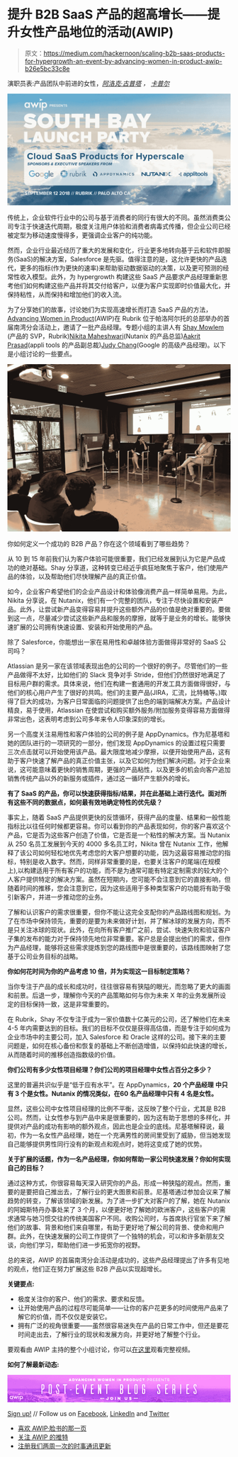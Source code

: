 # 提升 B2B SaaS 产品的超高增长——提升女性产品地位的活动(AWIP)

> 原文：<https://medium.com/hackernoon/scaling-b2b-saas-products-for-hypergrowth-an-event-by-advancing-women-in-product-awip-b26e5bc33c8e>

演职员表:产品团队中前进的女性，[*阿洛克·古普塔*](https://www.linkedin.com/in/alokg95/) *，* [*卡普尔*](https://www.linkedin.com/in/kanika-kapoor/)

![](img/65d0c662ebc09e25d07cde581cae84e7.png)

传统上，企业软件行业中的公司与基于消费者的同行有很大的不同。虽然消费类公司专注于快速迭代周期，极度关注用户体验和消费者病毒式传播，但企业公司已经被定型为移动速度慢得多，更强调企业客户的纯功能。

然而，企业行业最近经历了重大的发展和变化，行业更多地转向基于云和软件即服务(SaaS)的解决方案，Salesforce 是先驱。值得注意的是，这允许更快的产品迭代，更多的指标(作为更快的速率)来帮助驱动数据驱动的决策，以及更可预测的经常性收入模型。此外，为 hypergrowth 构建这些 SaaS 产品要求产品经理重新思考他们如何构建这些产品并将其交付给客户，以便为客户实现即时价值最大化，并保持粘性，从而保持和增加他们的收入流。

为了分享她们的故事，讨论她们为实现高速增长而打造 SaaS 产品的方法，[Advancing Women in Product](https://www.advancingwomeninproduct.org/)(AWIP)在 Rubrik 位于帕洛阿尔托的总部举办的首届南湾分会活动上，邀请了一批产品经理。专题小组的主讲人有 [Shay Mowlem](https://www.linkedin.com/in/shaymowlem/) (产品的 SVP，Rubrik)[Nikita Maheshwari](https://www.linkedin.com/in/nikita-maheshwari/)(Nutanix 的产品总监)[Aakrit Prasad](https://www.linkedin.com/in/aakritprasad/)(appli tools 的产品副总裁)[Judy Chang](https://www.linkedin.com/in/judychang95070/)(Google 的高级产品经理)。以下是小组讨论的一些要点。

![](img/e121bdf86b9bfaee51aa74c17ccfc851.png)

你如何定义一个成功的 B2B 产品？你在这个领域看到了哪些趋势？

从 10 到 15 年前我们认为客户体验可能很重要，我们已经发展到认为它是产品成功的绝对基础。Shay 分享道，这种转变已经近乎疯狂地聚焦于客户，他们使用产品的体验，以及帮助他们尽快理解产品的真正价值。

如今，企业客户希望他们的企业产品设计和体验像消费产品一样简单易用。为此，Nikita 分享说，在 Nutanix，他们有一个完整的团队，专注于尽快设置和安装产品。此外，让尝试新产品变得容易并提升这些额外产品的价值是绝对重要的。要做到这一点，尽量减少尝试这些新产品和服务的摩擦，就等于是业务的增长。能够快速扩展的公司拥有快速设置、安装和开始使用的产品。

除了 Salesforce，你能想出一家在易用性和卓越体验方面做得非常好的 SaaS 公司吗？

Atlassian 是另一家在该领域表现出色的公司的一个很好的例子。尽管他们的一些产品做得不太好，比如他们的 Slack 竞争对手 Stride，但他们仍然很好地满足了目标用户群的需求。具体来说，他们在构建一套通用的开发工具方面做得很好，与他们的核心用户产生了很好的共鸣。他们的主要产品(JIRA，汇流，比特桶等。)取得了巨大的成功，为客户日常面临的问题提供了出色的端到端解决方案。产品设计精良，易于使用，Atlassian 在使尝试和购买额外服务/附加服务变得容易方面做得非常出色，这表明考虑到公司多年来令人印象深刻的增长。

另一个高度关注易用性和客户体验的公司的例子是 AppDynamics。作为尼基塔和她的团队进行的一项研究的一部分，他们发现 AppDynamics 的设置过程只需要三次点击就可以开始使用该产品。最大限度地减少摩擦，以便开始使用产品，这有助于客户快速了解产品的真正价值主张，以及它如何为他们解决问题。对于企业来说，这可能意味着更快的销售周期，更强的产品粘性，以及更多的机会向客户追加销售传统产品以外的新服务或插件，通过这一循环产生额外的增长。

**有了 SaaS 的产品，你可以快速获得指标/结果，并在此基础上进行迭代。面对所有这些不同的数据点，如何最有效地确定特性的优先级？**

事实上，随着 SaaS 产品提供更快的反馈循环，获得产品的度量、结果和一般性能指标比以往任何时候都更容易。你可以看到你的产品表现如何，你的客户喜欢这个产品，它是否为这些客户创造了价值，它是否是一个粘性的解决方案。当 Nutanix 从 250 名员工发展到今天的 4000 多名员工时，Nikita 曾在 Nutanix 工作，他解释了该公司如何轻松地优先考虑您的大客户想要的功能，因为这最容易推动您的指标，特别是收入数字。然而，同样非常重要的是，也要关注客户的尾端(在规模上),以构建适用于所有客户的功能，而不是为通常可能有特定定制需求的较大的个人客户提供特定的解决方案。虽然在短期内，您可能不会注意到它的直接影响，但随着时间的推移，您会注意到它，因为这些适用于多种类型客户的功能将有助于吸引新客户，并进一步推动您的业务。

了解和认识客户的需求很重要，但你不能让这完全支配你的产品路线图和规划。为了在市场中保持领先，重要的是要为未来做好计划，并了解冰球的发展方向，而不是只关注冰球的现状。此外，在向所有客户推广之前，尝试、快速失败和验证客户子集的发布的能力对于保持领先地位非常重要。客户总是会提出他们的需求，但作为产品经理，能够将这些需求提炼到您的路线图中是很重要的，该路线图映射了您基于公司业务目标的战略。

**你如何花时间为你的产品考虑 10 倍，并为实现这一目标制定策略？**

当你专注于产品的成长和成功时，往往很容易有狭隘的眼光，而忽略了更大的画面和前景。后退一步，理解你今天的产品策略如何与你为未来 X 年的业务发展所设定的目标保持一致，这是非常重要的。

在 Rubrik，Shay 不仅专注于成为一家价值数十亿美元的公司，还了解他们在未来 4-5 年内需要达到的目标。我们的目标不仅仅是获得高估值，而是专注于如何成为企业市场中的主要公司，加入 Salesforce 和 Oracle 这样的公司。接下来的主要问题是，如何在核心备份和恢复的基础上不断创造增值，以保持如此快速的增长，从而随着时间的推移创造指数级的价值。

**你们公司有多少女性项目经理？你们公司的项目经理中女性占百分之多少？**

这里的普遍共识似乎是“低于应有水平”。在 AppDynamics，**20 个产品经理** **中只有 3 个是女性。**Nutanix 的情况类似，在**60 名产品经理中只有 4 名是女性。**

显然，这些公司中女性项目经理的比例不平衡，这反映了整个行业，尤其是 B2B 公司。然而，让女性参与到产品中来是很重要的，因为这有助于思想的多样化，并提供对产品的成功有影响的额外观点，因此也是企业的底线。尼基塔解释说，最初，作为一名女性产品经理，她在一个充满男性的房间里受到了威胁，但当她发现自己能够提供男性同行没有的新观点和观点时，她将这变成了她的优势。

**关于扩展的话题，作为一名产品经理，你如何帮助一家公司快速发展？你如何实现自己的目标？**

通过这种方式，你很容易每天深入研究你的产品，形成一种狭隘的观点。然而，重要的是要把自己推出去，了解行业的更大图景和前景。尼基塔通过参加会议来了解趋势的转变，了解该领域的新发展。为了进一步扩大对客户的了解，她在 Nutanix 的阿姆斯特丹办事处呆了 3 个月，以便更好地了解她的欧洲客户，这些客户的需求通常与她习惯交往的传统美国客户不同。收购公司时，与首席执行官坐下来了解他们的故事、背景和他们来自哪里，有助于更好地了解公司的背景、使命和用户群。此外，在快速发展的公司工作提供了一个独特的机会，可以和许多新朋友交谈，向他们学习，帮助他们进一步拓宽你的视野。

总的来说，AWIP 的首届南湾分会活动是成功的，这些产品经理提出了许多有见地的观点，他们正在努力扩展这些 B2B 产品以实现超增长。

**关键要点:**

*   极度关注你的客户、他们的需求、要求和反馈。
*   让开始使用产品的过程尽可能简单——让你的客户花更多的时间使用产品来了解它的价值，而不仅仅是安装它。
*   拥有广泛的视角很重要——虽然很容易迷失在产品的日常工作中，但还是要花时间走出去，了解行业的现状和发展方向，并更好地了解整个行业。

要观看由 AWIP 主持的整个小组讨论，你可以[在这里](https://youtu.be/4mYqZQlfcjU)观看完整视频。

**如何了解最新动态:**

![](img/7f408a79d8385b93ccef670c0c50d649.png)

[Sign up!](https://www.advancingwomeninproduct.org/) // Follow us on [Facebook](https://www.facebook.com/advancingwomeninproduct/), [LinkedIn](https://www.linkedin.com/company/18170634/) and [Twitter](https://twitter.com/theAWIP)

*   [喜欢 AWIP·脸书的那一页](https://www.facebook.com/advancingwomeninproduct/)
*   [关注 AWIP 的推特](https://twitter.com/theawip)
*   [注册我们两周一次的时事通讯更新](http://eepurl.com/c4NaOH)